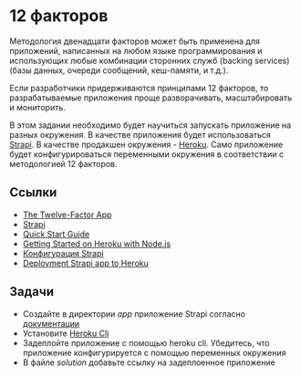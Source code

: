 # 12 факторов

Методология двенадцати факторов может быть применена для приложений, написанных на любом языке программирования и использующих любые комбинации сторонних служб (backing services) (базы данных, очереди сообщений, кеш-памяти, и т.д.).

Если разработчики придерживаются принципами 12 факторов, то разрабатываемые приложения проще разворачивать, масштабировать и мониторить.

В этом задании необходимо будет научиться запускать приложение на разных окружения. В качестве приложения будет использоваться
[Strapi](https://github.com/strapi/strapi). В качестве продакшен окружения - [Heroku](https://heroku.com/). Само приложение будет конфигурироваться переменными окружения в соответствии с методологией 12 факторов.

## Ссылки

* [The Twelve-Factor App](https://12factor.net/)
* [Strapi](https://github.com/strapi/strapi)
* [Quick Start Guide](https://strapi.io/documentation/developer-docs/latest/getting-started/quick-start.html)
* [Getting Started on Heroku with Node.js](https://devcenter.heroku.com/articles/getting-started-with-nodejs)
* [Конфигурация Strapi](https://strapi.io/documentation/developer-docs/latest/setup-deployment-guides/configurations.html)
* [Deployment Strapi app to Heroku](https://strapi.io/documentation/developer-docs/latest/setup-deployment-guides/deployment/hosting-guides/heroku.html)

## Задачи

* Создайте в директории *app* приложение Strapi согласно [документации](https://strapi.io/documentation/developer-docs/latest/getting-started/quick-start.html#_1-install-strapi-and-create-a-new-project)
* Установите [Heroku Cli](https://devcenter.heroku.com/articles/heroku-cli)
* Задеплойте приложение с помощью heroku cli. Убедитесь, что приложение конфигурируется с помощью переменных окружения
* В файле *solution* добавьте ссылку на задеплоенное приложение
